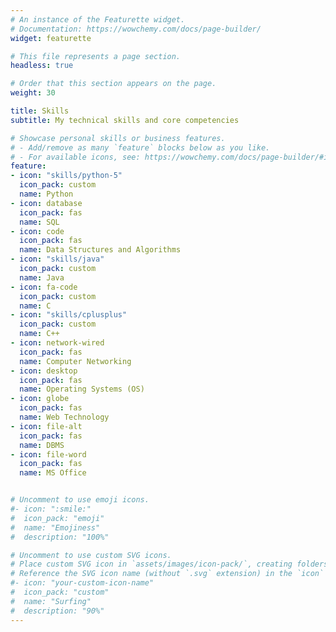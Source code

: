 ```yaml
---
# An instance of the Featurette widget.
# Documentation: https://wowchemy.com/docs/page-builder/
widget: featurette

# This file represents a page section.
headless: true

# Order that this section appears on the page.
weight: 30

title: Skills
subtitle: My technical skills and core competencies

# Showcase personal skills or business features.
# - Add/remove as many `feature` blocks below as you like.
# - For available icons, see: https://wowchemy.com/docs/page-builder/#icons
feature:
- icon: "skills/python-5"
  icon_pack: custom
  name: Python
- icon: database
  icon_pack: fas
  name: SQL
- icon: code
  icon_pack: fas
  name: Data Structures and Algorithms
- icon: "skills/java"
  icon_pack: custom
  name: Java
- icon: fa-code
  icon_pack: custom
  name: C
- icon: "skills/cplusplus"
  icon_pack: custom
  name: C++
- icon: network-wired
  icon_pack: fas
  name: Computer Networking
- icon: desktop
  icon_pack: fas
  name: Operating Systems (OS)
- icon: globe
  icon_pack: fas
  name: Web Technology
- icon: file-alt
  icon_pack: fas
  name: DBMS
- icon: file-word
  icon_pack: fas
  name: MS Office


# Uncomment to use emoji icons.
#- icon: ":smile:"
#  icon_pack: "emoji"
#  name: "Emojiness"
#  description: "100%"  

# Uncomment to use custom SVG icons.
# Place custom SVG icon in `assets/images/icon-pack/`, creating folders if necessary.
# Reference the SVG icon name (without `.svg` extension) in the `icon` field.
#- icon: "your-custom-icon-name"
#  icon_pack: "custom"
#  name: "Surfing"
#  description: "90%"
---
```

